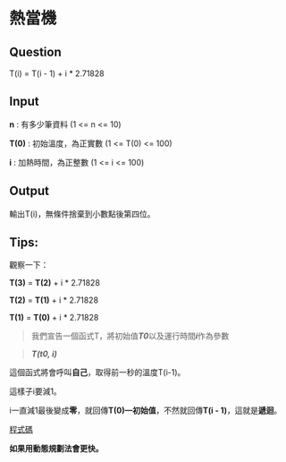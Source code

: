 # 熱當機

## Question

T(i) = T(i - 1) + i * 2.71828

## Input
**n** : 有多少筆資料 (1 <= n <= 10)

**T(0)** : 初始溫度，為正實數 (1 <= T(0) <= 100)

**i** : 加熱時間，為正整數 (1 <= i <= 100)

## Output

輸出T(i)，無條件捨棄到小數點後第四位。

## Tips:
觀察一下：

**T(3)** = **T(2)** + i * 2.71828

**T(2)** = **T(1)** + i * 2.71828

**T(1)** = **T(0)** + i * 2.71828

> 我們宣告一個函式T，將初始值***T0***以及運行時間***i***作為參數

> ***T(t0, i)***

這個函式將會呼叫**自己**，取得前一秒的溫度T(i-1)。

這樣子i要減1。

i一直減1最後變成**零**，就回傳**T(0)—初始值**，不然就回傳**T(i - 1)**，這就是**遞迴**。

[程式碼](./MachineTemp.py)

**如果用動態規劃法會更快。**
